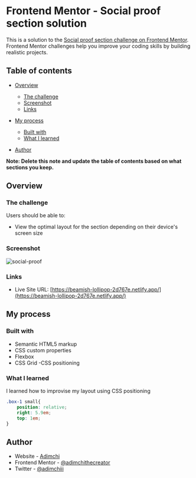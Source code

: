 # Frontend Mentor - Social proof section solution

This is a solution to the [Social proof section challenge on Frontend Mentor](https://www.frontendmentor.io/challenges/social-proof-section-6e0qTv_bA). Frontend Mentor challenges help you improve your coding skills by building realistic projects. 

## Table of contents

- [Overview](#overview)
  - [The challenge](#the-challenge)
  - [Screenshot](#screenshot)
  - [Links](#links)
- [My process](#my-process)
  - [Built with](#built-with)
  - [What I learned](#what-i-learned)

- [Author](#author)


**Note: Delete this note and update the table of contents based on what sections you keep.**

## Overview

### The challenge

Users should be able to:

- View the optimal layout for the section depending on their device's screen size

### Screenshot

![social-proof](https://user-images.githubusercontent.com/74629257/167258619-3af93fd0-7142-4545-9469-e47c326753f8.png)


### Links

- Live Site URL: [https://beamish-lollipop-2d767e.netlify.app/](https://beamish-lollipop-2d767e.netlify.app/)

## My process

### Built with

- Semantic HTML5 markup
- CSS custom properties
- Flexbox
- CSS Grid
-CSS positioning


### What I learned

I learned how to improvise my layout using CSS positioning

```css
.box-1 small{
    position: relative;
    right: 5.9em;
    top: 1em;
}
```


## Author

- Website - [Adimchi](https://www.adimchi.netlify.app)
- Frontend Mentor - [@adimchithecreator](https://www.frontendmentor.io/profile/adimchithecreator)
- Twitter - [@adimchiii](https://www.twitter.com/adimchii)

